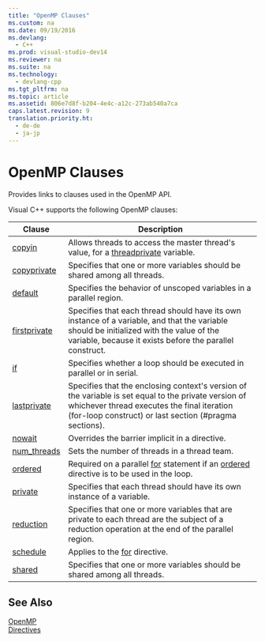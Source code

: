 ```yaml
---
title: "OpenMP Clauses"
ms.custom: na
ms.date: 09/19/2016
ms.devlang: 
  - C++
ms.prod: visual-studio-dev14
ms.reviewer: na
ms.suite: na
ms.technology: 
  - devlang-cpp
ms.tgt_pltfrm: na
ms.topic: article
ms.assetid: 806e7d8f-b204-4e4c-a12c-273ab540a7ca
caps.latest.revision: 9
translation.priority.ht: 
  - de-de
  - ja-jp
---
```

# OpenMP Clauses
Provides links to clauses used in the OpenMP API.  
  
 Visual C++ supports the following OpenMP clauses:  
  
|Clause|Description|  
|------------|-----------------|  
|[copyin](../vs140/copyin.md)|Allows threads to access the master thread's value, for a [threadprivate](../vs140/threadprivate.md) variable.|  
|[copyprivate](../vs140/copyprivate.md)|Specifies that one or more variables should be shared among all threads.|  
|[default](../vs140/default--OpenMP-.md)|Specifies the behavior of unscoped variables in a parallel region.|  
|[firstprivate](../vs140/firstprivate.md)|Specifies that each thread should have its own instance of a variable, and that the variable should be initialized with the value of the variable, because it exists before the parallel construct.|  
|[if](../vs140/if--OpenMP-.md)|Specifies whether a loop should be executed in parallel or in serial.|  
|[lastprivate](../vs140/lastprivate.md)|Specifies that the enclosing context's version of the variable is set equal to the private version of whichever thread executes the final iteration (for-loop construct) or last section (#pragma sections).|  
|[nowait](../vs140/nowait.md)|Overrides the barrier implicit in a directive.|  
|[num_threads](../vs140/num_threads.md)|Sets the number of threads in a thread team.|  
|[ordered](../vs140/ordered--OpenMP-Clauses-.md)|Required on a parallel [for](../vs140/for--OpenMP-.md) statement if an [ordered](../vs140/ordered--OpenMP-Directives-.md) directive is to be used in the loop.|  
|[private](../vs140/private--OpenMP-.md)|Specifies that each thread should have its own instance of a variable.|  
|[reduction](../vs140/reduction.md)|Specifies that one or more variables that are private to each thread are the subject of a reduction operation at the end of the parallel region.|  
|[schedule](../vs140/schedule.md)|Applies to the [for](../vs140/for--OpenMP-.md) directive.|  
|[shared](../vs140/shared--OpenMP-.md)|Specifies that one or more variables should be shared among all threads.|  
  
## See Also  
 [OpenMP](../vs140/OpenMP-in-Visual-C--.md)   
 [Directives](../vs140/OpenMP-Directives.md)